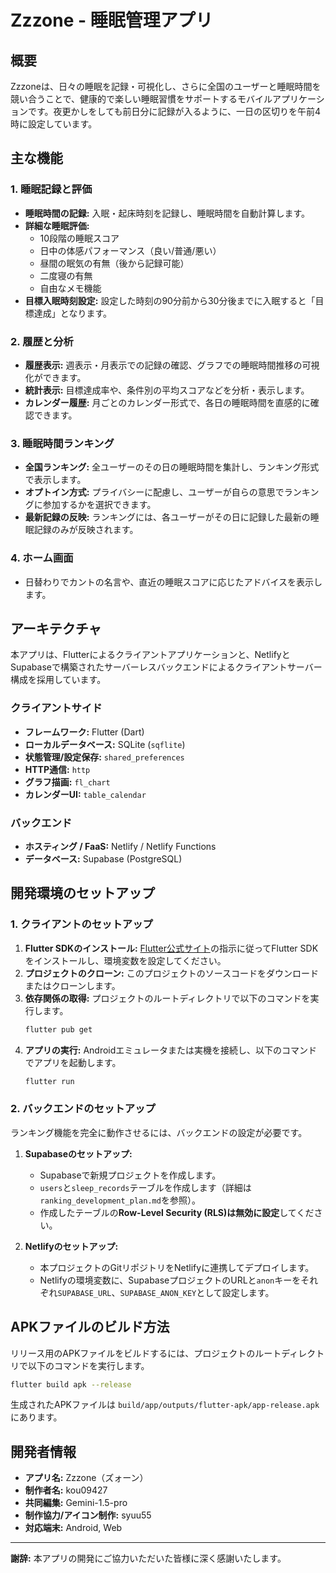 # Zzzone - 睡眠管理アプリ

## 概要
Zzzoneは、日々の睡眠を記録・可視化し、さらに全国のユーザーと睡眠時間を競い合うことで、健康的で楽しい睡眠習慣をサポートするモバイルアプリケーションです。夜更かしをしても前日分に記録が入るように、一日の区切りを午前4時に設定しています。

## 主な機能

### 1. 睡眠記録と評価
- **睡眠時間の記録:** 入眠・起床時刻を記録し、睡眠時間を自動計算します。
- **詳細な睡眠評価:** 
  - 10段階の睡眠スコア
  - 日中の体感パフォーマンス（良い/普通/悪い）
  - 昼間の眠気の有無（後から記録可能）
  - 二度寝の有無
  - 自由なメモ機能
- **目標入眠時刻設定:** 設定した時刻の90分前から30分後までに入眠すると「目標達成」となります。

### 2. 履歴と分析
- **履歴表示:** 週表示・月表示での記録の確認、グラフでの睡眠時間推移の可視化ができます。
- **統計表示:** 目標達成率や、条件別の平均スコアなどを分析・表示します。
- **カレンダー履歴:** 月ごとのカレンダー形式で、各日の睡眠時間を直感的に確認できます。

### 3. 睡眠時間ランキング
- **全国ランキング:** 全ユーザーのその日の睡眠時間を集計し、ランキング形式で表示します。
- **オプトイン方式:** プライバシーに配慮し、ユーザーが自らの意思でランキングに参加するかを選択できます。
- **最新記録の反映:** ランキングには、各ユーザーがその日に記録した最新の睡眠記録のみが反映されます。

### 4. ホーム画面
- 日替わりでカントの名言や、直近の睡眠スコアに応じたアドバイスを表示します。

## アーキテクチャ
本アプリは、Flutterによるクライアントアプリケーションと、NetlifyとSupabaseで構築されたサーバーレスバックエンドによるクライアントサーバー構成を採用しています。

### クライアントサイド
- **フレームワーク:** Flutter (Dart)
- **ローカルデータベース:** SQLite (`sqflite`)
- **状態管理/設定保存:** `shared_preferences`
- **HTTP通信:** `http`
- **グラフ描画:** `fl_chart`
- **カレンダーUI:** `table_calendar`

### バックエンド
- **ホスティング / FaaS:** Netlify / Netlify Functions
- **データベース:** Supabase (PostgreSQL)

## 開発環境のセットアップ

### 1. クライアントのセットアップ
1.  **Flutter SDKのインストール:** [Flutter公式サイト](https://flutter.dev/docs/get-started/install)の指示に従ってFlutter SDKをインストールし、環境変数を設定してください。
2.  **プロジェクトのクローン:** このプロジェクトのソースコードをダウンロードまたはクローンします。
3.  **依存関係の取得:** プロジェクトのルートディレクトリで以下のコマンドを実行します。
    ```bash
    flutter pub get
    ```
4.  **アプリの実行:** Androidエミュレータまたは実機を接続し、以下のコマンドでアプリを起動します。
    ```bash
    flutter run
    ```

### 2. バックエンドのセットアップ
ランキング機能を完全に動作させるには、バックエンドの設定が必要です。

1.  **Supabaseのセットアップ:**
    - Supabaseで新規プロジェクトを作成します。
    - `users`と`sleep_records`テーブルを作成します（詳細は`ranking_development_plan.md`を参照）。
    - 作成したテーブルの**Row-Level Security (RLS)は無効に設定**してください。

2.  **Netlifyのセットアップ:**
    - 本プロジェクトのGitリポジトリをNetlifyに連携してデプロイします。
    - Netlifyの環境変数に、SupabaseプロジェクトのURLと`anon`キーをそれぞれ`SUPABASE_URL`、`SUPABASE_ANON_KEY`として設定します。

## APKファイルのビルド方法
リリース用のAPKファイルをビルドするには、プロジェクトのルートディレクトリで以下のコマンドを実行します。
```bash
flutter build apk --release
```
生成されたAPKファイルは `build/app/outputs/flutter-apk/app-release.apk` にあります。

## 開発者情報
- **アプリ名:** Zzzone（ズォーン）
- **制作者名:** kou09427
- **共同編集:** Gemini-1.5-pro
- **制作協力/アイコン制作:** syuu55
- **対応端末:** Android, Web

---

**謝辞:**
本アプリの開発にご協力いただいた皆様に深く感謝いたします。
